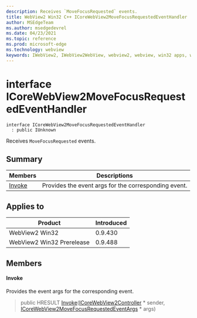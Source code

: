 ```yaml
---
description: Receives `MoveFocusRequested` events.
title: WebView2 Win32 C++ ICoreWebView2MoveFocusRequestedEventHandler
author: MSEdgeTeam
ms.author: msedgedevrel
ms.date: 04/23/2021
ms.topic: reference
ms.prod: microsoft-edge
ms.technology: webview
keywords: IWebView2, IWebView2WebView, webview2, webview, win32 apps, win32, edge, ICoreWebView2, ICoreWebView2Controller, browser control, edge html, ICoreWebView2MoveFocusRequestedEventHandler
---
```


# interface ICoreWebView2MoveFocusRequestedEventHandler

```
interface ICoreWebView2MoveFocusRequestedEventHandler
  : public IUnknown
```

Receives `MoveFocusRequested` events.

## Summary

 Members                        | Descriptions
--------------------------------|---------------------------------------------
[Invoke](#invoke) | Provides the event args for the corresponding event.

## Applies to

Product                         | Introduced
--------------------------------|---------------------------------------------
WebView2 Win32            |    0.9.430
WebView2 Win32 Prerelease |    0.9.488

## Members

#### Invoke

Provides the event args for the corresponding event.

> public HRESULT [Invoke](#invoke)([ICoreWebView2Controller](icorewebview2controller.md) * sender, [ICoreWebView2MoveFocusRequestedEventArgs](icorewebview2movefocusrequestedeventargs.md) * args)

